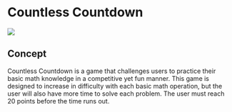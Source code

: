 # Countless Countdown

![](../Images/Untitled%20design.png)

## Concept 

Countless Countdown is a game that challenges users to practice their basic math knowledge in a competitive yet fun manner. This game is designed to increase in difficulty with each basic math operation, but the user will also have more time to solve each problem. The user must reach 20 points before the time runs out. 




